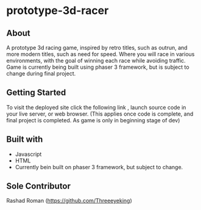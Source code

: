 # prototype-3d-racer

## About

A prototype 3d racing game, inspired by retro titles, such as outrun, and more modern titles, such as need for speed. Where you will race in various environments, with the goal of winning each race while avoiding traffic. Game is currently being built using phaser 3 framework, but is subject to change during final project.

## Getting Started

To visit the deployed site click the following link []()
, launch source code in your live server, or web browser. (This applies once code is complete, and final project is completed. As game is only in beginning stage of dev)

## Built with

* Javascript
* HTML
* Currently bein built on phaser 3 framework, but subject to change.

## Sole Contributor

Rashad Roman (https://github.com/Threeeyeking)

